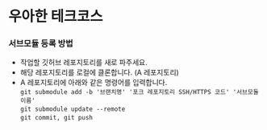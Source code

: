 # 우아한 테크코스 
### 서브모듈 등록 방법

* 작업할 깃허브 레포지토리를 새로 파주세요.
* 해당 레포지토리를 로컬에 클론합니다. (A 레포지토리)
*  A 레포지토리에 아래와 같은 명령어를 입력합니다. <br>
```git submodule add -b '브랜치명' '포크 레포지토리 SSH/HTTPS 코드' '서브모듈 이름'``` <br>
```git submodule update --remote``` <br>
```git commit, git push``` <br>